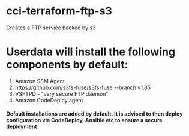 # cci-terraform-ftp-s3
Creates a FTP service backed by s3

# Userdata will install the following components by default:
1. Amazon SSM Agent
2. https://github.com/s3fs-fuse/s3fs-fuse --branch v1.85
3. VSFTPD - "very secure FTP daemon"
4. Amazon CodeDeploy agent

#### Default installations are added by default. It is advised to then deploy configuration via CodeDeploy, Ansible etc to ensure a secure deployment. 
